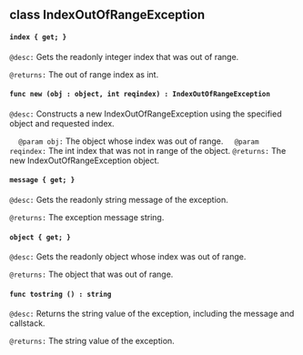 ## class IndexOutOfRangeException

#### ```index { get; }```


```@desc:``` Gets the readonly integer index that was out of range.

```@returns:``` The out of range index as int.

#### ```func new (obj : object, int reqindex) : IndexOutOfRangeException```


```@desc:``` Constructs a new IndexOutOfRangeException using the specified object and requested index.

&nbsp;&nbsp;&nbsp;&nbsp;```@param obj:``` The object whose index was out of range.
&nbsp;&nbsp;&nbsp;&nbsp;```@param reqindex:``` The int index that was not in range of the object.
```@returns:``` The new IndexOutOfRangeException object.

#### ```message { get; }```


```@desc:``` Gets the readonly string message of the exception.

```@returns:``` The exception message string.

#### ```object { get; }```


```@desc:``` Gets the readonly object whose index was out of range.

```@returns:``` The object that was out of range.

#### ```func tostring () : string```


```@desc:``` Returns the string value of the exception, including the message and callstack.

```@returns:``` The string value of the exception.

